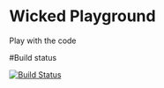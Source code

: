 
# Wicked Playground

Play with the code

#Build status

[![Build Status](https://travis-ci.org/jawp/wicked-playground.svg?branch=master)](https://travis-ci.org/jawp/wicked-playground)